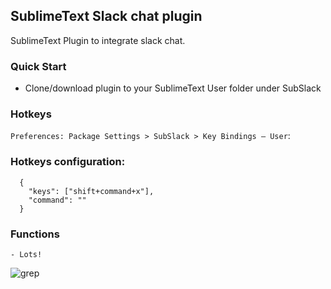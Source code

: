 ## SublimeText Slack chat plugin

SublimeText Plugin to integrate slack chat. 

### Quick Start
- Clone/download plugin to your SublimeText User folder under SubSlack

### Hotkeys
`Preferences: Package Settings > SubSlack > Key Bindings – User`:


### Hotkeys configuration:

```
  {
    "keys": ["shift+command+x"],
    "command": ""
  }
```

### Functions

	- Lots!

![grep](screenshots/showtime.gif?raw=true)